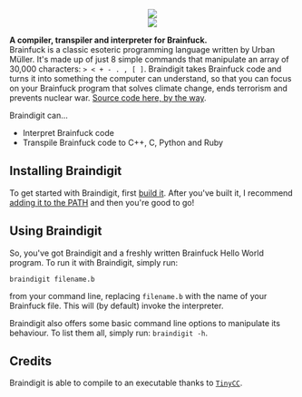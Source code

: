 <p align="center">
<img src="https://github.com/Dandigit/braindigit/raw/master/docs/img/braindigit-logo.png"></img>
<br>
<a href="https://travis-ci.org/Dandigit/braindigit">
<img src="https://travis-ci.org/Dandigit/braindigit.svg?branch=master"></img>
</a>
</p>

**A compiler, transpiler and interpreter for Brainfuck.** \
Brainfuck is a classic esoteric programming language written by Urban Müller. It's made up of just 8 simple commands that 
manipulate an array of 30,000 characters: `> < + - . , [ ]`. Braindigit takes Brainfuck code and turns it into something the 
computer can understand, so that you can focus on your Brainfuck program that solves climate change, ends terrorism and
prevents nuclear war. [Source code here, by the way](http://heeeeeeeey.com/).

Braindigit can...
* Interpret Brainfuck code
* Transpile Brainfuck code to C++, C, Python and Ruby

## Installing Braindigit
To get started with Braindigit, first [build it](https://github.com/Dandigit/braindigit/blob/master/docs/build.md). After you've built it, I recommend 
[adding it to the PATH](https://github.com/Dandigit/braindigit/blob/master/docs/add-to-path.md) and then you're good to go!

## Using Braindigit
So, you've got Braindigit and a freshly written Brainfuck Hello World program. To run it with Braindigit, simply run:
```
braindigit filename.b
```
from your command line, replacing `filename.b` with the name of your Brainfuck file. This will (by default) invoke the interpreter.

Braindigit also offers some basic command line options to manipulate its behaviour. To list them all, simply run:
`braindigit -h`.

## Credits
Braindigit is able to compile to an executable thanks to [`TinyCC`](https://repo.or.cz/w/tinycc.git).
